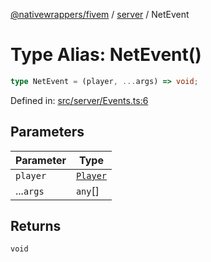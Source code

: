 [@nativewrappers/fivem](../../README.md) / [server](../README.md) / NetEvent

# Type Alias: NetEvent()

```ts
type NetEvent = (player, ...args) => void;
```

Defined in: [src/server/Events.ts:6](https://github.com/nativewrappers/nativewrappers/blob/427b5ee59afa6efb7a0db0f5ab134f700c75b61b/src/server/Events.ts#L6)

## Parameters

| Parameter | Type |
| ------ | ------ |
| `player` | [`Player`](../classes/Player.md) |
| ...`args` | `any`[] |

## Returns

`void`
